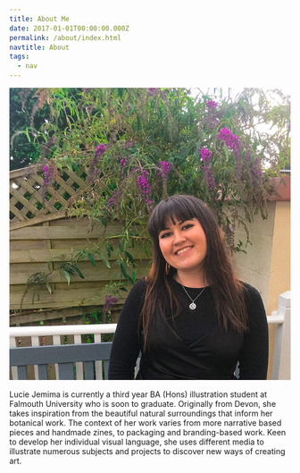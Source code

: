 ```yaml
---
title: About Me
date: 2017-01-01T00:00:00.000Z
permalink: /about/index.html
navtitle: About
tags:
  - nav
---
```

![](/static/img/website-abou-tme.jpg)

Lucie Jemima is currently a third year BA (Hons) illustration student at Falmouth University who is soon to graduate. Originally from Devon, she takes inspiration from the beautiful natural surroundings that inform her botanical work. The context of her work varies from more narrative based pieces and handmade zines, to packaging and branding-based work. Keen to develop her individual visual language, she uses different media to illustrate numerous subjects and projects to discover new ways of creating art.